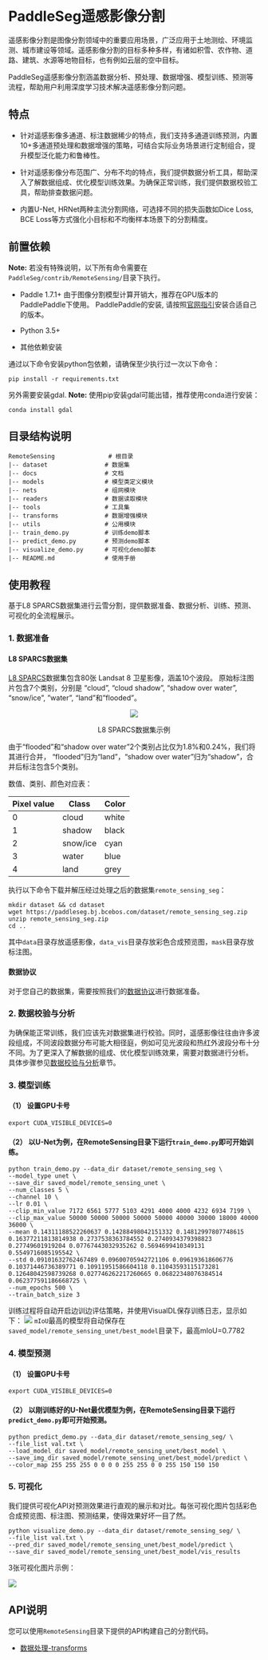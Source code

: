 # PaddleSeg遥感影像分割
遥感影像分割是图像分割领域中的重要应用场景，广泛应用于土地测绘、环境监测、城市建设等领域。遥感影像分割的目标多种多样，有诸如积雪、农作物、道路、建筑、水源等地物目标，也有例如云层的空中目标。

PaddleSeg遥感影像分割涵盖数据分析、预处理、数据增强、模型训练、预测等流程，帮助用户利用深度学习技术解决遥感影像分割问题。

## 特点
- 针对遥感影像多通道、标注数据稀少的特点，我们支持多通道训练预测，内置10+多通道预处理和数据增强的策略，可结合实际业务场景进行定制组合，提升模型泛化能力和鲁棒性。

- 针对遥感影像分布范围广、分布不均的特点，我们提供数据分析工具，帮助深入了解数据组成、优化模型训练效果。为确保正常训练，我们提供数据校验工具，帮助排查数据问题。

- 内置U-Net, HRNet两种主流分割网络，可选择不同的损失函数如Dice Loss, BCE Loss等方式强化小目标和不均衡样本场景下的分割精度。

## 前置依赖
**Note:** 若没有特殊说明，以下所有命令需要在`PaddleSeg/contrib/RemoteSensing/`目录下执行。

- Paddle 1.7.1+
由于图像分割模型计算开销大，推荐在GPU版本的PaddlePaddle下使用。
PaddlePaddle的安装, 请按照[官网指引](https://paddlepaddle.org.cn/install/quick)安装合适自己的版本。

- Python 3.5+

- 其他依赖安装

通过以下命令安装python包依赖，请确保至少执行过一次以下命令：
```
pip install -r requirements.txt
```
另外需要安装gdal. **Note:** 使用pip安装gdal可能出错，推荐使用conda进行安装：
```
conda install gdal
```

## 目录结构说明
 ```
RemoteSensing               # 根目录
 |-- dataset                # 数据集
 |-- docs                   # 文档
 |-- models                 # 模型类定义模块
 |-- nets                   # 组网模块
 |-- readers                # 数据读取模块
 |-- tools                  # 工具集
 |-- transforms             # 数据增强模块
 |-- utils                  # 公用模块
 |-- train_demo.py          # 训练demo脚本
 |-- predict_demo.py        # 预测demo脚本
 |-- visualize_demo.py      # 可视化demo脚本
 |-- README.md              # 使用手册

 ```

## 使用教程

基于L8 SPARCS数据集进行云雪分割，提供数据准备、数据分析、训练、预测、可视化的全流程展示。

### 1. 数据准备
#### L8 SPARCS数据集
[L8 SPARCS](https://www.usgs.gov/land-resources/nli/landsat/spatial-procedures-automated-removal-cloud-and-shadow-sparcs-validation)数据集包含80张 Landsat 8 卫星影像，涵盖10个波段。
原始标注图片包含7个类别，分别是 “cloud”, “cloud shadow”, “shadow over water”, “snow/ice”, ”water”, “land”和”flooded”。

<p align="center">
 <img src="./docs/imgs/dataset.png" align="middle"
</p>

<p align='center'>
 L8 SPARCS数据集示例
</p>

由于“flooded”和“shadow over water”2个类别占比仅为1.8%和0.24%，我们将其进行合并，
“flooded”归为“land”，“shadow over water”归为“shadow”，合并后标注包含5个类别。

数值、类别、颜色对应表：

|Pixel value|Class|Color|
|---|---|---|
|0|cloud|white|
|1|shadow|black|
|2|snow/ice|cyan|
|3|water|blue|
|4|land|grey|

执行以下命令下载并解压经过处理之后的数据集`remote_sensing_seg`：
```shell script
mkdir dataset && cd dataset
wget https://paddleseg.bj.bcebos.com/dataset/remote_sensing_seg.zip
unzip remote_sensing_seg.zip
cd ..
```
其中`data`目录存放遥感影像，`data_vis`目录存放彩色合成预览图，`mask`目录存放标注图。

#### 数据协议
对于您自己的数据集，需要按照我们的[数据协议](docs/data_prepare.md)进行数据准备。

### 2. 数据校验与分析
为确保能正常训练，我们应该先对数据集进行校验。同时，遥感影像往往由许多波段组成，不同波段数据分布可能大相径庭，例如可见光波段和热红外波段分布十分不同。为了更深入了解数据的组成、优化模型训练效果，需要对数据进行分析。
具体步骤参见[数据校验与分析](docs/data_analyse_and_check.md)章节。

### 3. 模型训练
#### （1） 设置GPU卡号
```shell script
export CUDA_VISIBLE_DEVICES=0
```
#### （2） 以U-Net为例，在RemoteSensing目录下运行`train_demo.py`即可开始训练。
```shell script
python train_demo.py --data_dir dataset/remote_sensing_seg \
--model_type unet \
--save_dir saved_model/remote_sensing_unet \
--num_classes 5 \
--channel 10 \
--lr 0.01 \
--clip_min_value 7172 6561 5777 5103 4291 4000 4000 4232 6934 7199 \
--clip_max_value 50000 50000 50000 50000 50000 40000 30000 18000 40000 36000 \
--mean 0.14311188522260637 0.14288498042151332 0.14812997807748615 0.16377211813814938 0.2737538363784552 0.2740934379398823 0.27749601919204 0.07767443032935262 0.5694699410349131 0.5549716085195542 \
--std 0.09101632762467489 0.09600705942721106 0.096193618606776 0.10371446736389771 0.10911951586604118 0.11043593115173281 0.12648042598739268 0.027746262217260665 0.06822348076384514 0.062377591186668725 \
--num_epochs 500 \
--train_batch_size 3
```

训练过程将自动开启边训边评估策略，并使用VisualDL保存训练日志，显示如下：
![](docs/imgs/visualdl.png)
`mIoU`最高的模型将自动保存在`saved_model/remote_sensing_unet/best_model`目录下，最高mIoU=0.7782

### 4. 模型预测
#### （1） 设置GPU卡号
```shell script
export CUDA_VISIBLE_DEVICES=0
```
#### （2） 以刚训练好的U-Net最优模型为例，在RemoteSensing目录下运行`predict_demo.py`即可开始预测。
```shell script
python predict_demo.py --data_dir dataset/remote_sensing_seg/ \
--file_list val.txt \
--load_model_dir saved_model/remote_sensing_unet/best_model \
--save_img_dir saved_model/remote_sensing_unet/best_model/predict \
--color_map 255 255 255 0 0 0 0 255 255 0 0 255 150 150 150
```

### 5. 可视化
我们提供可视化API对预测效果进行直观的展示和对比。每张可视化图片包括彩色合成预览图、标注图、预测结果，使得效果好坏一目了然。
```shell script
python visualize_demo.py --data_dir dataset/remote_sensing_seg/ \
--file_list val.txt \
--pred_dir saved_model/remote_sensing_unet/best_model/predict \
--save_dir saved_model/remote_sensing_unet/best_model/vis_results
````
3张可视化图片示例：

![](docs/imgs/vis.png)

## API说明

您可以使用`RemoteSensing`目录下提供的API构建自己的分割代码。

- [数据处理-transforms](docs/transforms.md)
